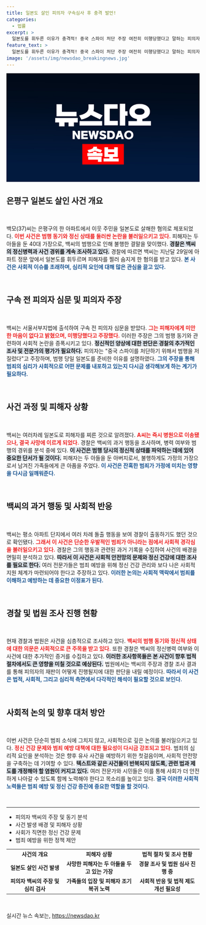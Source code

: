 ```yaml
---
title: 일본도 살인 피의자 구속심사 후 충격 발언!
categories:
  - 법률
excerpt: >
  일본도를 휘두른 이유가 충격적! 중국 스파이 처단 주장 여전히 미행당했다고 말하는 피의자, 무죄 주장까지! 그의 범행 동기를 파헤쳐 보세요.
feature_text: >
  일본도를 휘두른 이유가 충격적! 중국 스파이 처단 주장 여전히 미행당했다고 말하는 피의자, 무죄 주장까지! 그의 범행 동기를 파헤쳐 보세요.
image: '/assets/img/newsdao_breakingnews.jpg'
---
```


<p><img src="/assets/img/newsdao_breakingnews.jpg" alt="implanttips 속보" /></p>

<h2 data-ke-size="size26">은평구 일본도 살인 사건 개요</h2>

<p data-ke-size="size16">&nbsp;</p>

<p>백모(37)씨는 은평구의 한 아파트에서 이웃 주민을 일본도로 살해한 혐의로 체포되었다. <b><span style="color: #ee2323;">이번 사건은 범행 동기와 정신 상태를 둘러싼 논란을 불러일으키고 있다.</span></b> 피해자는 두 아들을 둔 40대 가장으로, 백씨의 범행으로 인해 불행한 결말을 맞이했다. <b><span style="background-color: #21538527;">경찰은 백씨의 정신병력과 사건 경위를 계속 조사하고 있다.</span></b> 경찰에 따르면 백씨는 지난달 29일에 아파트 정문 앞에서 일본도를 휘두르며 피해자를 찔러 숨지게 한 혐의를 받고 있다. <b><span style="color: #1a5490;">본 사건은 사회적 이슈를 초래하며, 심리적 요인에 대해 많은 관심을 끌고 있다.</span></b></p>

<p data-ke-size="size16">&nbsp;</p>

<h2 data-ke-size="size26">구속 전 피의자 심문 및 피의자 주장</h2>

<p data-ke-size="size16">&nbsp;</p>

<p>백씨는 서울서부지법에 출석하여 구속 전 피의자 심문을 받았다. <b><span style="color: #ee2323;">그는 피해자에게 미안한 마음이 없다고 밝혔으며, 미행당했다고 주장했다.</span></b> 이러한 주장은 그의 범행 동기와 관련하여 사회적 논란을 증폭시키고 있다. <b><span style="background-color: #21538527;">정신적인 양상에 대한 판단은 경찰의 추가적인 조사 및 전문가의 평가가 필요하다.</span></b> 피의자는 "중국 스파이를 처단하기 위해서 범행을 저질렀다"고 주장하며, 범행 당일 일본도를 준비한 이유를 설명하였다. <b><span style="color: #1a5490;">그의 주장을 통해 범죄의 심리가 사회적으로 어떤 문제를 내포하고 있는지 다시금 생각해보게 하는 계기가 필요하다.</span></b></p>

<p data-ke-size="size16">&nbsp;</p>

<h2 data-ke-size="size26">사건 과정 및 피해자 상황</h2>

<p data-ke-size="size16">&nbsp;</p>

<p>백씨는 여러차례 일본도로 피해자를 찌른 것으로 알려졌다. <b><span style="color: #ee2323;">A씨는 즉시 병원으로 이송됐으나, 결국 사망에 이르게 되었다.</span></b> 경찰은 백씨의 과거 행동을 조사하며, 병력 여부와 범행의 경위를 분석 중에 있다. <b><span style="background-color: #21538527;">이 사건은 범행 당시의 정신적 상태를 파악하는 데에 있어 중요한 단서가 될 것이다.</span></b> 피해자는 두 아들을 둔 아버지로서, 불행하게도 가정의 가장으로서 남겨진 가족들에게 큰 아픔을 주었다. <b><span style="color: #1a5490;">이 사건은 잔혹한 범죄가 가정에 미치는 영향을 다시금 일깨워준다.</span></b></p>

<p data-ke-size="size16">&nbsp;</p>

<h2 data-ke-size="size26">백씨의 과거 행동 및 사회적 반응</h2>

<p data-ke-size="size16">&nbsp;</p>

<p>백씨는 평소 아파트 단지에서 여러 차례 돌출 행동을 보여 경찰이 출동하기도 했던 것으로 확인됐다. <b><span style="color: #ee2323;">그래서 이 사건은 단순한 우발적인 범죄가 아니라는 점에서 사회적 경각심을 불러일으키고 있다.</span></b> 경찰은 그의 행동과 관련된 과거 기록을 수집하여 사건의 배경을 면밀히 분석하고 있다. <b><span style="background-color: #21538527;">따라서 이 사건은 사회적 안전망의 문제와 정신 건강에 대한 조사를 필요로 한다.</span></b> 여러 전문가들은 범죄 예방을 위해 정신 건강 관리와 보다 나은 사회적 지원 체계가 마련되어야 한다고 주장하고 있다. <b><span style="color: #1a5490;">이러한 논의는 사회적 맥락에서 범죄를 이해하고 예방하는 데 중요한 이정표가 된다.</span></b></p>

<p data-ke-size="size16">&nbsp;</p>

<h2 data-ke-size="size26">경찰 및 법원 조사 진행 현황</h2>

<p data-ke-size="size16">&nbsp;</p>

<p>현재 경찰과 법원은 사건을 심층적으로 조사하고 있다. <b><span style="color: #ee2323;">백씨의 범행 동기와 정신적 상태에 대한 의문은 사회적으로 큰 주목을 받고 있다.</span></b> 또한 경찰은 백씨의 정신병력 여부와 이 사건에 대한 추가적인 증거를 수집하고 있다. <b><span style="background-color: #21538527;">이러한 조사항목들은 본 사건이 향후 법적 절차에서도 큰 영향을 미칠 것으로 예상된다.</span></b> 법원에서는 백씨의 주장과 경찰 조사 결과를 통해 피의자의 재판이 어떻게 진행될지에 대한 판단을 내릴 예정이다. <b><span style="color: #1a5490;">따라서 이 사건은 법적, 사회적, 그리고 심리적 측면에서 다각적인 해석이 필요할 것으로 보인다.</span></b></p>

<p data-ke-size="size16">&nbsp;</p>

<h2 data-ke-size="size26">사회적 논의 및 향후 대처 방안</h2>

<p data-ke-size="size16">&nbsp;</p>

<p>이번 사건은 단순히 범죄 소식에 그치지 않고, 사회적으로 깊은 논의를 불러일으키고 있다. <b><span style="color: #ee2323;">정신 건강 문제와 범죄 예방 대책에 대한 필요성이 다시금 강조되고 있다.</span></b> 범죄의 심리적 요인을 분석하는 것은 향후 유사 사건을 예방하기 위한 첫걸음이며, 사회적 안전망을 구축하는 데 기여할 수 있다. <b><span style="background-color: #21538527;">텍스트와 같은 사건들이 반복되지 않도록, 관련 법과 제도를 개정해야 할 염원이 커지고 있다.</span></b> 여러 전문가와 시민들은 이를 통해 사회가 더 안전하게 나아갈 수 있도록 함께 노력해야 한다고 목소리를 높이고 있다. <b><span style="color: #1a5490;">결국 이러한 사회적 노력들은 범죄 예방 및 정신 건강 증진에 중요한 역할을 할 것이다.</span></b></p>

<p data-ke-size="size16">&nbsp;</p>

<hr />

<ul>
    <li>피의자 백씨의 주장 및 동기 분석</li>
    <li>사건 발생 배경 및 피해자 상황</li>
    <li>사회가 직면한 정신 건강 문제</li>
    <li>범죄 예방을 위한 정책 제안</li>
</ul>

<table>
    <tr>
        <td style="text-align: center; height: 17px;"><b>사건의 개요</b></td>
        <td style="text-align: center; height: 17px;"><b>피해자 상황</b></td>
        <td style="text-align: center; height: 17px;"><b>법적 절차 및 조사 현황</b></td>
    </tr>
    <tr>
        <td style="text-align: center; height: 17px;"><b>일본도 살인 사건 발생</b></td>
        <td style="text-align: center; height: 17px;"><b>사망한 피해자는 두 아들을 두고 있는 가장</b></td>
        <td style="text-align: center; height: 17px;"><b>경찰 조사 및 법원 심사 진행 중</b></td>
    </tr>
    <tr>
        <td style="text-align: center; height: 17px;"><b>피의자 백씨의 주장 및 심리 검사</b></td>
        <td style="text-align: center; height: 17px;"><b>가족들의 입장 및 피해자 조기 복귀 노력</b></td>
        <td style="text-align: center; height: 17px;"><b>사회적 반응 및 법적 제도 개선 필요성</b></td>
    </tr>
</table>

<p data-ke-size="size16">&nbsp;</p>
실시간 뉴스 속보는, <a href="https://newsdao.kr" rel="dofollow">https://newsdao.kr</a>


